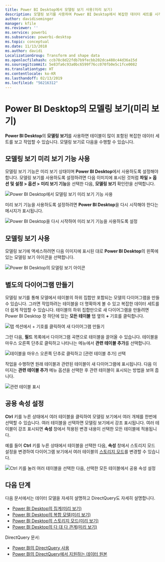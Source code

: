 ```yaml
---
title: Power BI Desktop에서 모델링 보기 사용(미리 보기)
description: 모델링 보기를 사용하여 Power BI Desktop에서 복잡한 데이터 세트를 시각적 형식으로 보기
author: davidiseminger
manager: kfile
ms.reviewer: ''
ms.service: powerbi
ms.subservice: powerbi-desktop
ms.topic: conceptual
ms.date: 11/13/2018
ms.author: davidi
LocalizationGroup: Transform and shape data
ms.openlocfilehash: ccb78c8d22fdb7b9fecbb202dca488c44d36a15d
ms.sourcegitcommit: 5e83fa6c93a0bc6599f76cc070fb0e5c1fce0082
ms.translationtype: HT
ms.contentlocale: ko-KR
ms.lasthandoff: 02/13/2019
ms.locfileid: "56216312"
---
```

# <a name="modeling-view-in-power-bi-desktop-preview"></a>Power BI Desktop의 모델링 보기(미리 보기)

**Power BI Desktop**의 **모델링 보기**를 사용하면 테이블이 많이 포함된 복잡한 데이터 세트를 보고 작업할 수 있습니다. 모델링 보기로 다음을 수행할 수 있습니다.


## <a name="enabling-the-modeling-view-preview-feature"></a>모델링 보기 미리 보기 기능 사용

모델링 보기 기능은 미리 보기 상태이며 **Power BI Desktop**에서 사용하도록 설정해야 합니다. 모델링 보기를 사용하도록 설정하려면 다음 이미지에 표시된 것처럼 **파일 > 옵션 및 설정 > 옵션 > 미리 보기 기능**을 선택한 다음, **모델링 보기** 확인란을 선택합니다.

![Power BI Desktop에서 모델링 보기 미리 보기 기능 사용](media/desktop-modeling-view/modeling-view_01.png)

미리 보기 기능을 사용하도록 설정하려면 **Power BI Desktop**을 다시 시작해야 한다는 메시지가 표시됩니다. 

![Power BI Desktop을 다시 시작하여 미리 보기 기능을 사용하도록 설정](media/desktop-modeling-view/modeling-view_01b.png)

## <a name="using-modeling-view"></a>모델링 보기 사용

모델링 보기에 액세스하려면 다음 이미지에 표시된 대로 **Power BI Desktop**의 왼쪽에 있는 모델링 보기 아이콘을 선택합니다.

![Power BI Desktop의 모델링 보기 아이콘](media/desktop-modeling-view/modeling-view_02.png)

## <a name="creating-separate-diagrams"></a>별도의 다이어그램 만들기

모델링 보기를 통해 모델에서 테이블의 하위 집합만 포함되는 모델의 다이어그램을 만들 수 있습니다. 그러면 작업하려는 테이블을 더 명확하게 볼 수 있고 복잡한 데이터 세트를 더 쉽게 작업할 수 있습니다. 테이블의 하위 집합만으로 새 다이어그램을 만들려면 Power BI Desktop 창 하단에 있는 **모든 테이블** 탭 옆의 **+** 기호를 클릭합니다.

![탭 섹션에서 + 기호를 클릭하여 새 다이어그램 만들기](media/desktop-modeling-view/modeling-view_03.png)

그런 다음, **필드** 목록에서 다이어그램 곡면으로 테이블을 끌어올 수 있습니다. 테이블을 마우스 오른쪽 단추로 클릭하고 나타나는 메뉴에서 **관련 테이블 추가**를 선택합니다.

![테이블을 마우스 오른쪽 단추로 클릭하고 [관련 테이블 추가] 선택](media/desktop-modeling-view/modeling-view_04.png)

작업을 수행하면 원래 테이블과 관련된 테이블이 새 다이어그램에 표시됩니다. 다음 이미지는 **관련 테이블 추가** 메뉴 옵션을 선택한 후 관련 테이블이 표시되는 방법을 보여 줍니다.

![관련 테이블 표시](media/desktop-modeling-view/modeling-view_05.png)

## <a name="setting-common-properties"></a>공용 속성 설정

**Ctrl** 키를 누른 상태에서 여러 테이블을 클릭하여 모델링 보기에서 여러 개체를 한번에 선택할 수 있습니다. 여러 테이블을 선택하면 모델링 보기에서 강조 표시됩니다. 여러 테이블이 강조 표시되면 **속성** 창에서 적용된 변경 내용이 선택한 모든 테이블에 적용됩니다.

예를 들어 **Ctrl** 키를 누른 상태에서 테이블을 선택한 다음, **속성** 창에서 스토리지 모드 설정을 변경하여 다이어그램 보기에서 여러 테이블의 [스토리지 모드](desktop-storage-mode.md)를 변경할 수 있습니다.

![Ctrl 키를 눌러 여러 테이블을 선택한 다음, 선택한 모든 테이블에서 공용 속성 설정](media/desktop-modeling-view/modeling-view_06.png)


## <a name="next-steps"></a>다음 단계

다음 문서에서는 데이터 모델을 자세히 설명하고 DirectQuery도 자세히 설명합니다.

* [Power BI Desktop의 집계(미리 보기)](desktop-aggregations.md)
* [Power BI Desktop의 복합 모델(미리 보기)](desktop-composite-models.md)
* [Power BI Desktop의 스토리지 모드(미리 보기)](desktop-storage-mode.md)
* [Power BI Desktop의 다 대 다 관계(미리 보기)](desktop-many-to-many-relationships.md)


DirectQuery 문서:

* [Power BI의 DirectQuery 사용](desktop-directquery-about.md)
* [Power BI의 DirectQuery에서 지원하는 데이터 원본](desktop-directquery-data-sources.md)
